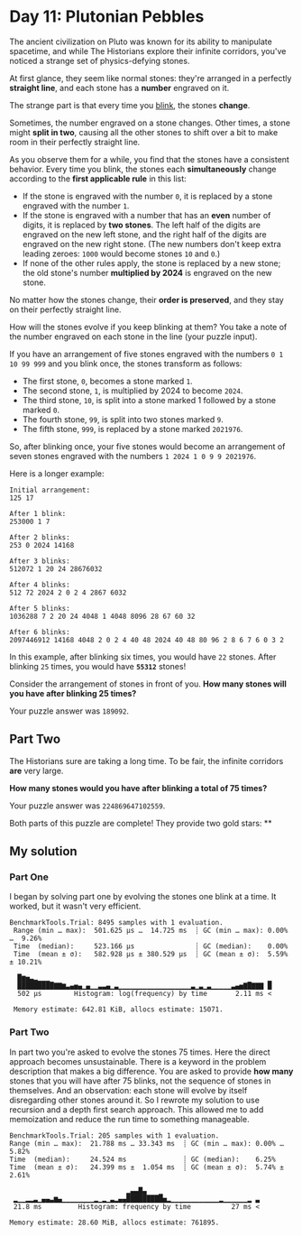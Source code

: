 # Day 11: Plutonian Pebbles

The ancient civilization on Pluto was known for its ability to manipulate spacetime, and while The Historians explore their infinite corridors, you've noticed a strange set of physics-defying stones.

At first glance, they seem like normal stones: they're arranged in a perfectly **straight line**, and each stone has a **number** engraved on it.

The strange part is that every time you <ins>blink</ins>, the stones **change**.

Sometimes, the number engraved on a stone changes. Other times, a stone might **split in two**, causing all the other stones to shift over a bit to make room in their perfectly straight line.

As you observe them for a while, you find that the stones have a consistent behavior. Every time you blink, the stones each **simultaneously** change according to the **first applicable rule** in this list:

- If the stone is engraved with the number `0`, it is replaced by a stone engraved with the number `1`.
- If the stone is engraved with a number that has an **even** number of digits, it is replaced by **two stones**. The left half of the digits are engraved on the new left stone, and the right half of the digits are engraved on the new right stone. (The new numbers don't keep extra leading zeroes: `1000` would become stones `10` and `0`.)
- If none of the other rules apply, the stone is replaced by a new stone; the old stone's number **multiplied by 2024** is engraved on the new stone.

No matter how the stones change, their **order is preserved**, and they stay on their perfectly straight line.

How will the stones evolve if you keep blinking at them? You take a note of the number engraved on each stone in the line (your puzzle input).

If you have an arrangement of five stones engraved with the numbers `0 1 10 99 999` and you blink once, the stones transform as follows:

- The first stone, `0`, becomes a stone marked `1`.
- The second stone, `1`, is multiplied by 2024 to become `2024`.
- The third stone, `10`, is split into a stone marked 1 followed by a stone marked `0`.
- The fourth stone, `99`, is split into two stones marked `9`.
- The fifth stone, `999`, is replaced by a stone marked `2021976`.

So, after blinking once, your five stones would become an arrangement of seven stones engraved with the numbers `1 2024 1 0 9 9 2021976`.

Here is a longer example:

```
Initial arrangement:
125 17

After 1 blink:
253000 1 7

After 2 blinks:
253 0 2024 14168

After 3 blinks:
512072 1 20 24 28676032

After 4 blinks:
512 72 2024 2 0 2 4 2867 6032

After 5 blinks:
1036288 7 2 20 24 4048 1 4048 8096 28 67 60 32

After 6 blinks:
2097446912 14168 4048 2 0 2 4 40 48 2024 40 48 80 96 2 8 6 7 6 0 3 2
```

In this example, after blinking six times, you would have `22` stones. After blinking `25` times, you would have **`55312`** stones!

Consider the arrangement of stones in front of you. **How many stones will you have after blinking 25 times?**

Your puzzle answer was `189092`.

## Part Two

The Historians sure are taking a long time. To be fair, the infinite corridors **are** very large.

**How many stones would you have after blinking a total of 75 times?**

Your puzzle answer was `224869647102559`.

Both parts of this puzzle are complete! They provide two gold stars: **

## My solution
### Part One
I began by solving part one by evolving the stones one blink at a time. It worked, but it wasn't very efficient. 
```
BenchmarkTools.Trial: 8495 samples with 1 evaluation.
 Range (min … max):  501.625 μs …  14.725 ms  ┊ GC (min … max): 0.00% …  9.26%
 Time  (median):     523.166 μs               ┊ GC (median):    0.00%
 Time  (mean ± σ):   582.928 μs ± 380.529 μs  ┊ GC (mean ± σ):  5.59% ± 10.21%

  █▆▅▃▂▁▁▁                                                      ▁
  █████████▇▇▆▃▄▅▄▁▄▁▁▃▃▄▁▃▁▁▁▁▁▁▁▁▁▁▁▁▁▁▁▁▁▁▃▁▃▁▃▁▁▁▁▁▃▄▅▇█▇▇▇ █
  502 μs        Histogram: log(frequency) by time       2.11 ms <

 Memory estimate: 642.81 KiB, allocs estimate: 15071.
 ```
 ### Part Two
 In part two you're asked to evolve the stones 75 times. Here the direct approach becomes unsustainable. There is a keyword in the problem description that makes a big difference. You are asked to provide **how many** stones that you will have after 75 blinks, not the sequence of stones in themselves. And an observation: each stone will evolve by itself disregarding other stones around it. So I rewrote my solution to use recursion and a depth first search approach. This allowed me to add memoization and reduce the run time to something manageable.
 ```
 BenchmarkTools.Trial: 205 samples with 1 evaluation.
 Range (min … max):  21.788 ms … 33.343 ms  ┊ GC (min … max): 0.00% … 5.82%
 Time  (median):     24.524 ms              ┊ GC (median):    6.25%
 Time  (mean ± σ):   24.399 ms ±  1.054 ms  ┊ GC (mean ± σ):  5.74% ± 2.61%

                              ▂▄▄█▄   ▁                        
  ▂▁▁▂▂▃▁▄▄▃▆▄▁▁▁▁▁▁▁▁▂▁▂▁▃▂▄▄█████████▅▂▁▁▁▁▁▁▁▁▁▁▁▁▂▁▁▁▁▁▁▂ ▃
  21.8 ms         Histogram: frequency by time          27 ms <

 Memory estimate: 28.60 MiB, allocs estimate: 761895.
 ```
